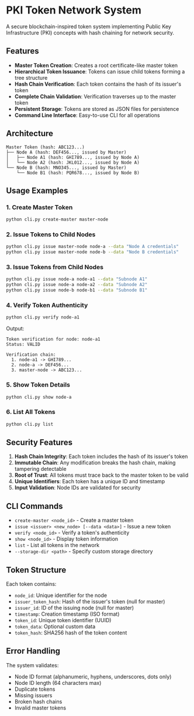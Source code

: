 # PKI Token Network System

A secure blockchain-inspired token system implementing Public Key Infrastructure (PKI) concepts with hash chaining for network security.

## Features

- **Master Token Creation**: Creates a root certificate-like master token
- **Hierarchical Token Issuance**: Tokens can issue child tokens forming a tree structure
- **Hash Chain Verification**: Each token contains the hash of its issuer's token
- **Complete Chain Validation**: Verification traverses up to the master token
- **Persistent Storage**: Tokens are stored as JSON files for persistence
- **Command Line Interface**: Easy-to-use CLI for all operations

## Architecture

```
Master Token (hash: ABC123...)
├── Node A (hash: DEF456..., issued by Master)
│   ├── Node A1 (hash: GHI789..., issued by Node A)
│   └── Node A2 (hash: JKL012..., issued by Node A)
└── Node B (hash: MNO345..., issued by Master)
    └── Node B1 (hash: PQR678..., issued by Node B)
```

## Usage Examples

### 1. Create Master Token
```bash
python cli.py create-master master-node
```

### 2. Issue Tokens to Child Nodes
```bash
python cli.py issue master-node node-a --data "Node A credentials"
python cli.py issue master-node node-b --data "Node B credentials"
```

### 3. Issue Tokens from Child Nodes
```bash
python cli.py issue node-a node-a1 --data "Subnode A1"
python cli.py issue node-a node-a2 --data "Subnode A2"
python cli.py issue node-b node-b1 --data "Subnode B1"
```

### 4. Verify Token Authenticity
```bash
python cli.py verify node-a1
```
Output:
```
Token verification for node: node-a1
Status: VALID

Verification chain:
  1. node-a1 -> GHI789...
  2. node-a -> DEF456...
  3. master-node -> ABC123...
```

### 5. Show Token Details
```bash
python cli.py show node-a
```

### 6. List All Tokens
```bash
python cli.py list
```

## Security Features

1. **Hash Chain Integrity**: Each token includes the hash of its issuer's token
2. **Immutable Chain**: Any modification breaks the hash chain, making tampering detectable
3. **Root of Trust**: All tokens must trace back to the master token to be valid
4. **Unique Identifiers**: Each token has a unique ID and timestamp
5. **Input Validation**: Node IDs are validated for security

## CLI Commands

- `create-master <node_id>` - Create a master token
- `issue <issuer> <new_node> [--data <data>]` - Issue a new token
- `verify <node_id>` - Verify a token's authenticity
- `show <node_id>` - Display token information
- `list` - List all tokens in the network
- `--storage-dir <path>` - Specify custom storage directory

## Token Structure

Each token contains:
- `node_id`: Unique identifier for the node
- `issuer_token_hash`: Hash of the issuer's token (null for master)
- `issuer_id`: ID of the issuing node (null for master)
- `timestamp`: Creation timestamp (ISO format)
- `token_id`: Unique token identifier (UUID)
- `token_data`: Optional custom data
- `token_hash`: SHA256 hash of the token content

## Error Handling

The system validates:
- Node ID format (alphanumeric, hyphens, underscores, dots only)
- Node ID length (64 characters max)
- Duplicate tokens
- Missing issuers
- Broken hash chains
- Invalid master tokens